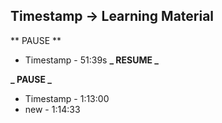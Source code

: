 ## Timestamp -> Learning Material

** PAUSE **

- Timestamp - 51:39s
  **_ RESUME _**

**_ PAUSE _**

- Timestamp - 1:13:00
- new - 1:14:33
